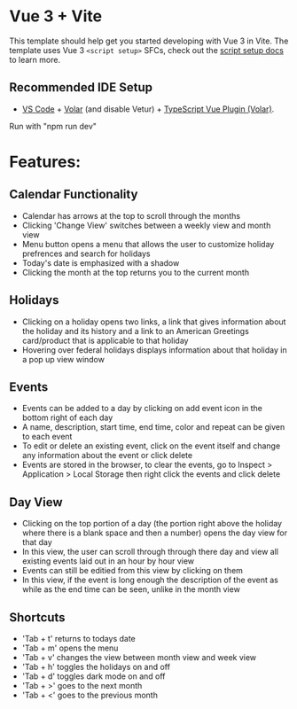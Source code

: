 # Vue 3 + Vite

This template should help get you started developing with Vue 3 in Vite. The template uses Vue 3 `<script setup>` SFCs, check out the [script setup docs](https://v3.vuejs.org/api/sfc-script-setup.html#sfc-script-setup) to learn more.

## Recommended IDE Setup

-   [VS Code](https://code.visualstudio.com/) + [Volar](https://marketplace.visualstudio.com/items?itemName=Vue.volar) (and disable Vetur) + [TypeScript Vue Plugin (Volar)](https://marketplace.visualstudio.com/items?itemName=Vue.vscode-typescript-vue-plugin).

Run with "npm run dev"

# Features:

## Calendar Functionality

-   Calendar has arrows at the top to scroll through the months
-   Clicking 'Change View' switches between a weekly view and month view
-   Menu button opens a menu that allows the user to customize holiday prefrences and search for holidays
-   Today's date is emphasized with a shadow
-   Clicking the month at the top returns you to the current month

## Holidays

-   Clicking on a holiday opens two links, a link that gives information about the holiday and its history and a link to an American Greetings card/product that is applicable to that holiday
-   Hovering over federal holidays displays information about that holiday in a pop up view window

## Events

-   Events can be added to a day by clicking on add event icon in the bottom right of each day
-   A name, description, start time, end time, color and repeat can be given to each event
-   To edit or delete an existing event, click on the event itself and change any information about the event or click delete
-   Events are stored in the browser, to clear the events, go to Inspect > Application > Local Storage then right click the events and click delete

## Day View

-   Clicking on the top portion of a day (the portion right above the holiday where there is a blank space and then a number) opens the day view for that day
-   In this view, the user can scroll through through there day and view all existing events laid out in an hour by hour view
-   Events can still be editied from this view by clicking on them
-   In this view, if the event is long enough the description of the event as while as the end time can be seen, unlike in the month view

## Shortcuts

-   'Tab + t' returns to todays date
-   'Tab + m' opens the menu
-   'Tab + v' changes the view between month view and week view
-   'Tab + h' toggles the holidays on and off
-   'Tab + d' toggles dark mode on and off
-   'Tab + >' goes to the next month
-   'Tab + <' goes to the previous month
